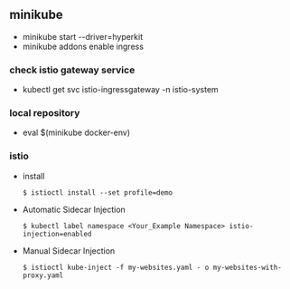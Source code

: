 ## minikube
* minikube start --driver=hyperkit
* minikube addons enable ingress
  
### check istio gateway service
* kubectl get svc istio-ingressgateway -n istio-system

### local repository
* eval $(minikube docker-env)

### istio
* install
   ```
   $ istioctl install --set profile=demo 
   ```  
  
* Automatic Sidecar Injection
  
    ```
    $ kubectl label namespace <Your_Example Namespace> istio-injection=enabled
    ```

* Manual Sidecar Injection

   ```
   $ istioctl kube-inject -f my-websites.yaml - o my-websites-with-proxy.yaml
   ```
   